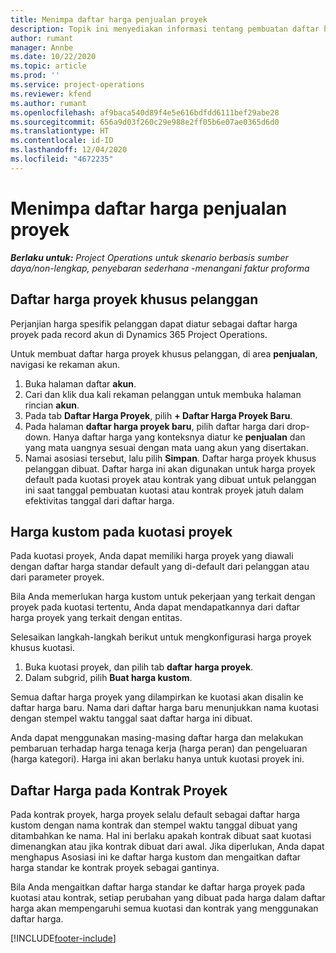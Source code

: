 ```yaml
---
title: Menimpa daftar harga penjualan proyek
description: Topik ini menyediakan informasi tentang pembuatan daftar harga penjualan kustom.
author: rumant
manager: Annbe
ms.date: 10/22/2020
ms.topic: article
ms.prod: ''
ms.service: project-operations
ms.reviewer: kfend
ms.author: rumant
ms.openlocfilehash: af9baca540d89f4e5e616bdfdd6111bef29abe28
ms.sourcegitcommit: 656a9d03f260c29e988e2ff05b6e07ae0365d6d0
ms.translationtype: HT
ms.contentlocale: id-ID
ms.lasthandoff: 12/04/2020
ms.locfileid: "4672235"
---
```

# <a name="override-project-sales-price-lists"></a>Menimpa daftar harga penjualan proyek

_**Berlaku untuk:** Project Operations untuk skenario berbasis sumber daya/non-lengkap, penyebaran sederhana -menangani faktur proforma_

## <a name="customer-specific-project-price-lists"></a>Daftar harga proyek khusus pelanggan

Perjanjian harga spesifik pelanggan dapat diatur sebagai daftar harga proyek pada record akun di Dynamics 365 Project Operations.

Untuk membuat daftar harga proyek khusus pelanggan, di area **penjualan**, navigasi ke rekaman akun.

1. Buka halaman daftar **akun**.
2. Cari dan klik dua kali rekaman pelanggan untuk membuka halaman rincian **akun**.
3. Pada tab **Daftar Harga Proyek**, pilih **+ Daftar Harga Proyek Baru**.
4. Pada halaman **daftar harga proyek baru**, pilih daftar harga dari drop-down. Hanya daftar harga yang konteksnya diatur ke **penjualan** dan yang mata uangnya sesuai dengan mata uang akun yang disertakan.
5. Namai asosiasi tersebut, lalu pilih **Simpan**. Daftar harga proyek khusus pelanggan dibuat. Daftar harga ini akan digunakan untuk harga proyek default pada kuotasi proyek atau kontrak yang dibuat untuk pelanggan ini saat tanggal pembuatan kuotasi atau kontrak proyek jatuh dalam efektivitas tanggal dari daftar harga.

## <a name="custom-pricing-on-project-quotes"></a>Harga kustom pada kuotasi proyek

Pada kuotasi proyek, Anda dapat memiliki harga proyek yang diawali dengan daftar harga standar default yang di-default dari pelanggan atau dari parameter proyek.

Bila Anda memerlukan harga kustom untuk pekerjaan yang terkait dengan proyek pada kuotasi tertentu, Anda dapat mendapatkannya dari daftar harga proyek yang terkait dengan entitas.

Selesaikan langkah-langkah berikut untuk mengkonfigurasi harga proyek khusus kuotasi.

1. Buka kuotasi proyek, dan pilih tab **daftar harga proyek**.
2. Dalam subgrid, pilih **Buat harga kustom**.

Semua daftar harga proyek yang dilampirkan ke kuotasi akan disalin ke daftar harga baru. Nama dari daftar harga baru menunjukkan nama kuotasi dengan stempel waktu tanggal saat daftar harga ini dibuat.

Anda dapat menggunakan masing-masing daftar harga dan melakukan pembaruan terhadap harga tenaga kerja (harga peran) dan pengeluaran (harga kategori). Harga ini akan berlaku hanya untuk kuotasi proyek ini.

## <a name="price-lists-on-a-project-contract"></a>Daftar Harga pada Kontrak Proyek

Pada kontrak proyek, harga proyek selalu default sebagai daftar harga kustom dengan nama kontrak dan stempel waktu tanggal dibuat yang ditambahkan ke nama. Hal ini berlaku apakah kontrak dibuat saat kuotasi dimenangkan atau jika kontrak dibuat dari awal. Jika diperlukan, Anda dapat menghapus Asosiasi ini ke daftar harga kustom dan mengaitkan daftar harga standar ke kontrak proyek sebagai gantinya.

Bila Anda mengaitkan daftar harga standar ke daftar harga proyek pada kuotasi atau kontrak, setiap perubahan yang dibuat pada harga dalam daftar harga akan mempengaruhi semua kuotasi dan kontrak yang menggunakan daftar harga.


[!INCLUDE[footer-include](../includes/footer-banner.md)]
